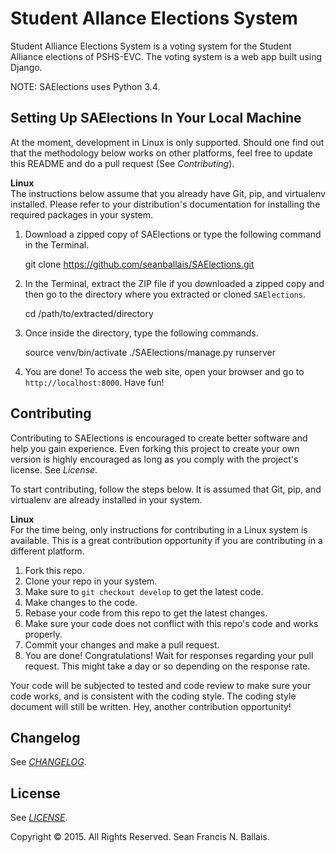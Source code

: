 # Student Allance Elections System
Student Alliance Elections System is a voting system for the Student Alliance elections of PSHS-EVC. The voting system is a web app built using Django.

NOTE: SAElections uses Python 3.4.

## Setting Up SAElections In Your Local Machine
At the moment, development in Linux is only supported. Should one find out that the methodology below works on other platforms, feel free to update this README and do a pull request (See *Contributing*).    
    
**Linux**    
The instructions below assume that you already have Git, pip, and virtualenv installed. Please refer to your distribution's documentation for installing the required packages in your system.

1. Download a zipped copy of SAElections or type the following command in the Terminal.
    
    git clone https://github.com/seanballais/SAElections.git
    
2. In the Terminal, extract the ZIP file if you downloaded a zipped copy and then go to the directory where you extracted or cloned `SAElections`.
    
    cd /path/to/extracted/directory
     
3. Once inside the directory, type the following commands.
    
    source venv/bin/activate
    ./SAElections/manage.py runserver
    
4. You are done! To access the web site, open your browser and go to `http://localhost:8000`. Have fun!

## Contributing
Contributing to SAElections is encouraged to create better software and help you gain experience. Even forking this project to create your own version is highly encouraged as long as you comply with the project's license. See *License*.    
     
To start contributing, follow the steps below. It is assumed that Git, pip, and virtualenv are already installed in your system.    
    
**Linux**    
For the time being, only instructions for contributing in a Linux system is available. This is a great contribution opportunity if you are contributing in a different platform.
1. Fork this repo.
2. Clone your repo in your system.
3. Make sure to `git checkout develop` to get the latest code.
4. Make changes to the code.
5. Rebase your code from this repo to get the latest changes.
6. Make sure your code does not conflict with this repo's code and works properly.
7. Commit your changes and make a pull request.
8. You are done! Congratulations! Wait for responses regarding your pull request. This might take a day or so depending on the response rate.    
    
Your code will be subjected to tested and code review to make sure your code works, and is consistent with the coding style. The coding style document will still be written. Hey, another contribution opportunity!    

## Changelog
See *[CHANGELOG](CHANGELOG.md)*.

## License
See *[LICENSE](LICENSE.md)*.    
    
Copyright &copy; 2015. All Rights Reserved. Sean Francis N. Ballais.
